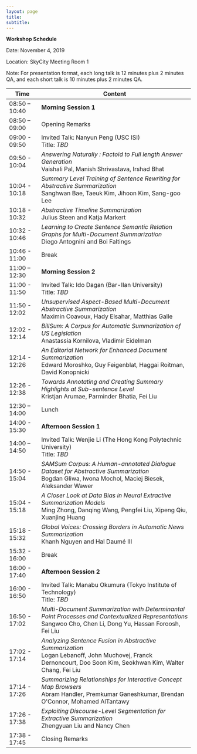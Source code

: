 ```yaml
---
layout: page
title: 
subtitle: 
---
```


**Workshop Schedule** 

Date: November 4, 2019

Location: SkyCity Meeting Room 1

Note: For presentation format, each long talk is 12 minutes plus 2 minutes QA, and each short talk is 10 minutes plus 2 minutes QA.

 Time   | Content 
 -------- | ---------- 
08:50 – 10:40	| **Morning Session 1**
08:50 – 09:00	| Opening Remarks
09:00 - 09:50 | Invited Talk: Nanyun Peng (USC ISI) <br> Title: *TBD*
09:50 - 10:04	| *Answering Naturally : Factoid to Full length Answer Generation* <br> Vaishali Pal, Manish Shrivastava, Irshad Bhat
10:04 - 10:18	| *Summary Level Training of Sentence Rewriting for Abstractive Summarization* <br> Sanghwan Bae, Taeuk Kim, Jihoon Kim, Sang-goo Lee
10:18 - 10:32	| *Abstractive Timeline Summarization* <br> Julius Steen and Katja Markert
10:32 - 10:46	| *Learning to Create Sentence Semantic Relation Graphs for Multi-Document Summarization* <br> Diego Antognini and Boi Faltings
10:46 - 11:00	| Break
11:00 – 12:30	| **Morning Session 2**
11:00 - 11:50	| Invited Talk: Ido Dagan (Bar-Ilan University) <br> Title: *TBD*
11:50 - 12:02	| *Unsupervised Aspect-Based Multi-Document Abstractive Summarization* <br> Maximin Coavoux, Hady Elsahar, Matthias Galle
12:02 - 12:14	| *BillSum: A Corpus for Automatic Summarization of US Legislation* <br> Anastassia Kornilova, Vladimir Eidelman          
12:14 - 12:26	| *An Editorial Network for Enhanced Document Summarization* <br> Edward Moroshko, Guy Feigenblat, Haggai Roitman, David Konopnicki
12:26 - 12:38	| *Towards Annotating and Creating Summary Highlights at Sub-sentence Level* <br> Kristjan Arumae, Parminder Bhatia, Fei Liu          
12:30 – 14:00	| Lunch
14:00 - 15:30 | **Afternoon Session 1**
14:00 – 14:50	| Invited Talk: Wenjie Li (The Hong Kong Polytechnic University) <br> Title: *TBD*
14:50 - 15:04	| *SAMSum Corpus: A Human-annotated Dialogue Dataset for Abstractive Summarization* <br> Bogdan Gliwa, Iwona Mochol, Maciej Biesek, Aleksander Wawer
15:04 - 15:18	| *A Closer Look at Data Bias in Neural Extractive Summarization Models* <br> Ming Zhong, Danqing Wang, Pengfei Liu, Xipeng Qiu, Xuanjing Huang          
15:18 - 15:32	| *Global Voices: Crossing Borders in Automatic News Summarization* <br> Khanh Nguyen and Hal Daumé III
15:32 - 16:00	| Break
16:00 - 17:40	| **Afternoon Session 2**
16:00 - 16:50	| Invited Talk: Manabu Okumura (Tokyo Institute of Technology) <br> Title: *TBD*
16:50 - 17:02	| *Multi-Document Summarization with Determinantal Point Processes and Contextualized Representations* <br> Sangwoo Cho, Chen Li, Dong Yu, Hassan Foroosh, Fei Liu
17:02 - 17:14	| *Analyzing Sentence Fusion in Abstractive Summarization* <br> Logan Lebanoff, John Muchovej, Franck Dernoncourt, Doo Soon Kim, Seokhwan Kim, Walter Chang, Fei Liu          
17:14 - 17:26	| *Summarizing Relationships for Interactive Concept Map Browsers* <br> Abram Handler, Premkumar Ganeshkumar, Brendan O'Connor, Mohamed AlTantawy
17:26 - 17:38	| *Exploiting Discourse-Level Segmentation for Extractive Summarization* <br> Zhengyuan Liu and Nancy Chen 
17:38 - 17:45	| Closing Remarks

